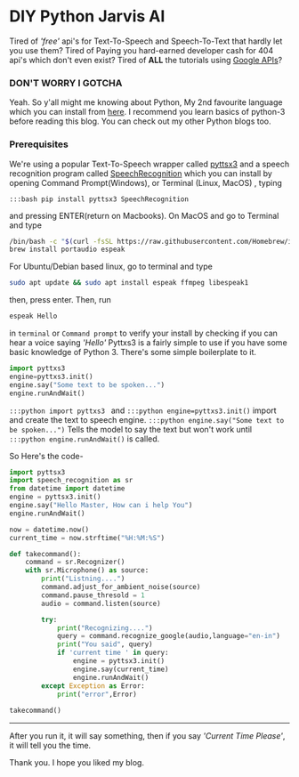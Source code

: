 # DIY Python Jarvis AI

Tired of _'free'_ api's for Text-To-Speech and Speech-To-Text that hardly let you use them? Tired of Paying you hard-earned developer cash for 404 api's which don't even exist? Tired of **ALL** the tutorials using [Google APIs](https://cloud.google.com/text-to-speech?hl=en)?

### DON'T WORRY I GOTCHA

Yeah. So y'all might me knowing about Python, My 2nd favourite language which you can install from [here](https://www.python.org/downloads/). I recommend you learn basics of python-3 before reading this blog. You can check out my other Python blogs too.

### Prerequisites

We're using a popular Text-To-Speech wrapper called [pyttsx3](https://pyttsx3.readthedocs.io/en/latest/) and a speech recognition program called [SpeechRecognition](https://github.com/Uberi/speech_recognition#readme) which you can install by opening Command Prompt(Windows), or Terminal (Linux, MacOS) , typing

`:::bash pip install pyttsx3 SpeechRecognition`

and pressing ENTER(return on Macbooks). On MacOS and go to Terminal and type

```bash
/bin/bash -c "$(curl -fsSL https://raw.githubusercontent.com/Homebrew/install/HEAD/install.sh)" 
brew install portaudio espeak
``` 
For Ubuntu/Debian based linux, go to terminal and type 
```bash
sudo apt update && sudo apt install espeak ffmpeg libespeak1
``` 
then, press enter.
Then, run 
```bash
espeak Hello 
```
in `terminal` or `Command prompt` to verify your install by 
checking if you can hear a voice saying _'Hello'_
Pyttxs3 is a fairly simple to use if you have some basic knowledge of Python 3.
There's some simple boilerplate to it. 
```python
import pyttxs3
engine=pyttxs3.init()
engine.say("Some text to be spoken...")
engine.runAndWait()
```
`:::python import pyttxs3 ` and `:::python engine=pyttxs3.init()`
import and create the text to speech engine. 
`:::python engine.say("Some text to be spoken...")` Tells the model 
to say the text but won't work until `:::python engine.runAndWait()` is called. 

So Here's the code-
```python
import pyttsx3
import speech_recognition as sr
from datetime import datetime
engine = pyttsx3.init()
engine.say("Hello Master, How can i help You")
engine.runAndWait()

now = datetime.now()
current_time = now.strftime("%H:%M:%S")

def takecommand():
    command = sr.Recognizer()
    with sr.Microphone() as source:
        print("Listning....")
        command.adjust_for_ambient_noise(source)
        command.pause_thresold = 1
        audio = command.listen(source)

        try:
            print("Recognizing....")
            query = command.recognize_google(audio,language="en-in")
            print("You said", query)
            if 'current time ' in query:
                engine = pyttsx3.init()
                engine.say(current_time)
                engine.runAndWait()
        except Exception as Error:
            print("error",Error)
   
takecommand()
```
***
After you run it, it will say something, then if you say _'Current Time Please'_, it will tell you the time. 

Thank you. I hope you liked my blog.
